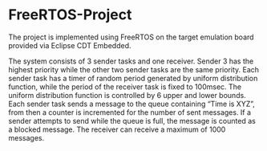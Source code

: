 # FreeRTOS-Project
The project is implemented using FreeRTOS on the target emulation board provided via Eclipse CDT Embedded.

The system consists of 3 sender tasks and one receiver. Sender 3 has the highest priority while the other two sender tasks are the same priority. Each sender task has a timer of random period generated by uniform distribution function, while the period of the receiver task is fixed to 100msec. The uniform distribution function is controlled by 6 upper and lower bounds. Each sender task sends a message to the queue containing “Time is XYZ”, from then a counter is incremented for the number of sent messages. If a sender attempts to send while the queue is full, the message is counted as a blocked message. The receiver can receive a maximum of 1000 messages. 
